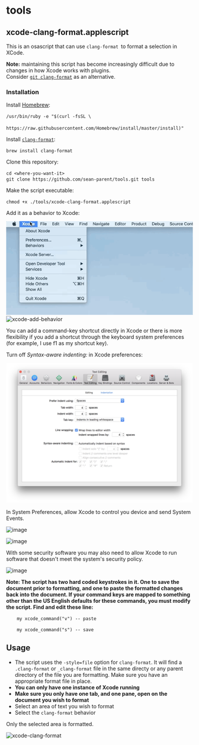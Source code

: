 # tools

## xcode-clang-format.applescript

This is an osascript that can use `clang-format `to format a selection in XCode.

**Note:** maintaining this script has become increasingly difficult due to changes in how Xcode works with plugins.  
Consider [`git clang-format`](https://clang.llvm.org/docs/ClangFormat.html#git-integration) as an alternative.

### Installation

Install [Homebrew](https://brew.sh/):

```
/usr/bin/ruby -e "$(curl -fsSL \
    https://raw.githubusercontent.com/Homebrew/install/master/install)"
```

Install [`clang-format`](https://clang.llvm.org/docs/ClangFormat.html):

```
brew install clang-format
```

Clone this repository:

```
cd <where-you-want-it>
git clone https://github.com/sean-parent/tools.git tools
```

Make the script executable:

```
chmod +x ./tools/xcode-clang-format.applescript
```

Add it as a behavior to Xcode:

![xcode-edit-behaviors](docs/images/xcode-edit-behaviors.gif)
![xcode-add-behavior](docs/images/xcode-add-behavior.gif)

You can add a command-key shortcut directly in Xcode or there is more flexibility if you add a shortcut through the keyboard system preferences (for example, I use f1 as my shortcut key).

Turn off _Syntax-aware indenting:_ in Xcode preferences:

![xcode-disable-indenting](docs/images/xcode-disable-indenting.png)

In System Preferences, allow Xcode to control you device and send System Events.

![image](https://user-images.githubusercontent.com/2279724/163095603-a7ec7398-458f-4f0e-80da-ebcb66f15a7c.png)

![image](https://user-images.githubusercontent.com/2279724/164563968-7c0c6eeb-91af-41fc-bfe7-5fb86811c4ba.png)

With some security software you may also need to allow Xcode to run software that doesn't meet the system's security policy.

![image](https://user-images.githubusercontent.com/2279724/181844680-9914dc02-9f5f-433f-aed2-7e9fb8ffb9d1.png)

**Note: The script has two hard coded keystrokes in it. One to save the document prior to formatting, and one to paste the formatted changes back into the document. If your command keys are mapped to something other than the US English defaults for these commands, you must modify the script. Find and edit these line:**

```
	my xcode_command("v") -- paste
```
```
	my xcode_command("s") -- save
```

## Usage

* The script uses the `-style=file` option for `clang-format`. It will find a `.clang-format` or `_clang-format` file in the same directy or any parent directory of the file you are formatting. Make sure you have an appropriate format file in place.
* **You can only have one instance of Xcode running**
* **Make sure you only have one tab, and one pane, open on the document you wish to format**
* Select an area of text you wish to format
* Select the `clang-format` behavior

Only the selected area is formatted.

![xcode-clang-format](docs/images/xcode-clang-format.gif)
